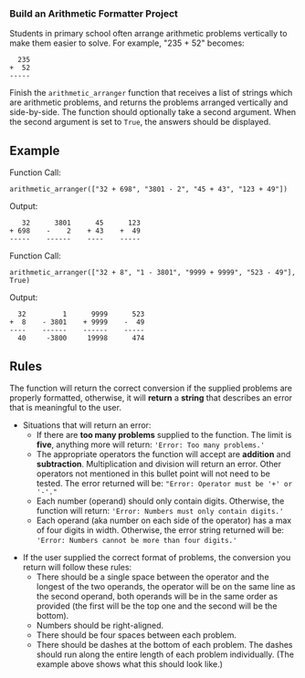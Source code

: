 ### Build an Arithmetic Formatter Project

Students in primary school often arrange arithmetic problems vertically to make them easier to solve. For example, "235 + 52" becomes:
```
  235
+  52
-----
```
Finish the `arithmetic_arranger` function that receives a list of strings which are arithmetic problems, and returns the problems arranged vertically and side-by-side. The function should optionally take a second argument. When the second argument is set to `True`, the answers should be displayed.

## Example

Function Call:
```
arithmetic_arranger(["32 + 698", "3801 - 2", "45 + 43", "123 + 49"])
```
Output:
```
   32      3801      45      123
+ 698    -    2    + 43    +  49
-----    ------    ----    -----
```
Function Call:
```
arithmetic_arranger(["32 + 8", "1 - 3801", "9999 + 9999", "523 - 49"], True)
```
Output:
```
  32         1      9999      523
+  8    - 3801    + 9999    -  49
----    ------    ------    -----
  40     -3800     19998      474
```
## Rules

The function will return the correct conversion if the supplied problems are properly formatted, otherwise, it will **return** a **string** that describes an error that is meaningful to the user.

* Situations that will return an error:
  - If there are **too many problems** supplied to the function. The limit is **five**, anything more will return: `'Error: Too many problems.'`
  - The appropriate operators the function will accept are **addition** and **subtraction**. Multiplication and division will return an error. Other operators not mentioned in this bullet point will not need to be tested. The error returned will be: `"Error: Operator must be '+' or '-'."`
  - Each number (operand) should only contain digits. Otherwise, the function will return: `'Error: Numbers must only contain digits.'`
  - Each operand (aka number on each side of the operator) has a max of four digits in width. Otherwise, the error string returned will be: `'Error: Numbers cannot be more than four digits.'`
- If the user supplied the correct format of problems, the conversion you return will follow these rules:
  - There should be a single space between the operator and the longest of the two operands, the operator will be on the same line as the second operand, both operands will be in the same order as provided (the first will be the top one and the second will be the bottom).
  - Numbers should be right-aligned.
  - There should be four spaces between each problem.
  - There should be dashes at the bottom of each problem. The dashes should run along the entire length of each problem individually. (The example above shows what this should look like.)

